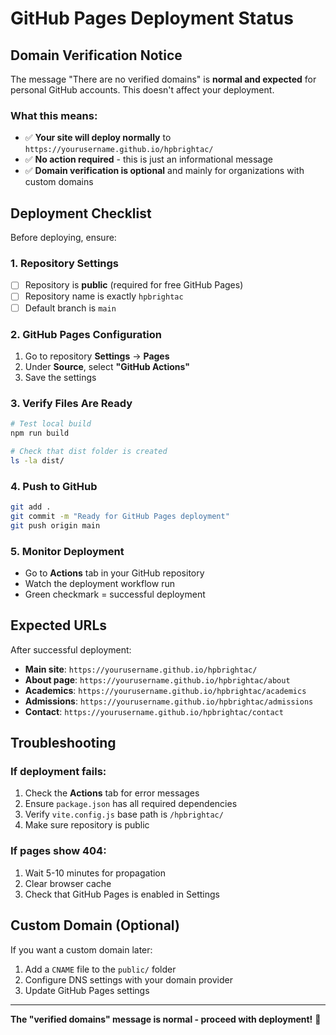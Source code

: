 # GitHub Pages Deployment Status

## Domain Verification Notice

The message "There are no verified domains" is **normal and expected** for personal GitHub accounts. This doesn't affect your deployment.

### What this means:
- ✅ **Your site will deploy normally** to `https://yourusername.github.io/hpbrightac/`
- ✅ **No action required** - this is just an informational message
- ✅ **Domain verification is optional** and mainly for organizations with custom domains

## Deployment Checklist

Before deploying, ensure:

### 1. Repository Settings
- [ ] Repository is **public** (required for free GitHub Pages)
- [ ] Repository name is exactly `hpbrightac`
- [ ] Default branch is `main`

### 2. GitHub Pages Configuration
1. Go to repository **Settings** → **Pages**
2. Under **Source**, select **"GitHub Actions"**
3. Save the settings

### 3. Verify Files Are Ready
```bash
# Test local build
npm run build

# Check that dist folder is created
ls -la dist/
```

### 4. Push to GitHub
```bash
git add .
git commit -m "Ready for GitHub Pages deployment"
git push origin main
```

### 5. Monitor Deployment
- Go to **Actions** tab in your GitHub repository
- Watch the deployment workflow run
- Green checkmark = successful deployment

## Expected URLs

After successful deployment:
- **Main site**: `https://yourusername.github.io/hpbrightac/`
- **About page**: `https://yourusername.github.io/hpbrightac/about`
- **Academics**: `https://yourusername.github.io/hpbrightac/academics`
- **Admissions**: `https://yourusername.github.io/hpbrightac/admissions`
- **Contact**: `https://yourusername.github.io/hpbrightac/contact`

## Troubleshooting

### If deployment fails:
1. Check the **Actions** tab for error messages
2. Ensure `package.json` has all required dependencies
3. Verify `vite.config.js` base path is `/hpbrightac/`
4. Make sure repository is public

### If pages show 404:
1. Wait 5-10 minutes for propagation
2. Clear browser cache
3. Check that GitHub Pages is enabled in Settings

## Custom Domain (Optional)

If you want a custom domain later:
1. Add a `CNAME` file to the `public/` folder
2. Configure DNS settings with your domain provider
3. Update GitHub Pages settings

---

**The "verified domains" message is normal - proceed with deployment!** 🚀
